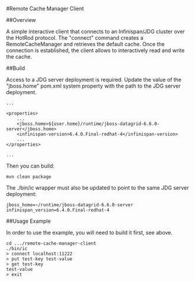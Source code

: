 #Remote Cache Manager Client

##Overview

A simple interactive client that connects to an Infinispan/JDG cluster over the HotRod protocol. The "connect" command
creates a RemoteCacheManager and retrieves the default cache. Once the connection is established, the client allows to 
interactively read and write the cache.

##Build

Access to a JDG server deployment is required. Update the value of the "jboss.home" pom.xml system property with 
the path to the JDG server deployment. 

    ...
    
    <properties>
        ...
        <jboss.home>${user.home}/runtime/jboss-datagrid-6.6.0-server</jboss.home>
        <infinispan-version>6.4.0.Final-redhat-4</infinispan-version>
        ...
    </properties>
    
    ...
    
Then you can build:
    
    mvn clean package

The ./bin/ic wrapper must also be updated to point to the same JDG server deployment:

    jboss_home=~/runtime/jboss-datagrid-6.6.0-server
    infinispan_version=6.4.0.Final-redhat-4

##Usage Example

In order to use the example, you will need to build it first, see above.

    cd .../remote-cache-manager-client
    ./bin/ic
    > connect localhost:11222
    > put test-key test-value
    > get test-key
    test-value
    > exit
    
    
    



